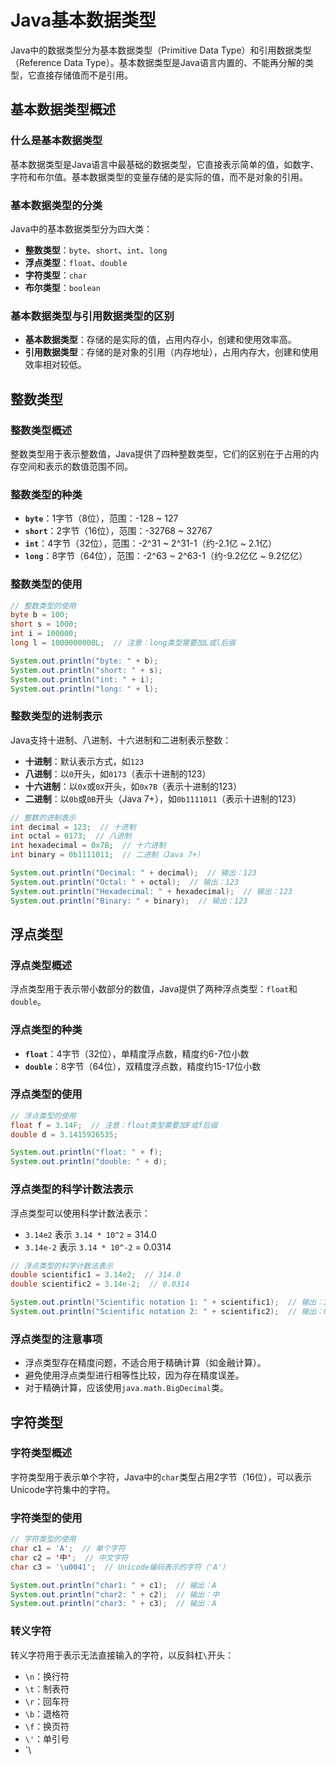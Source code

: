# Java基本数据类型

Java中的数据类型分为基本数据类型（Primitive Data Type）和引用数据类型（Reference Data Type）。基本数据类型是Java语言内置的、不能再分解的类型，它直接存储值而不是引用。

## 基本数据类型概述

### 什么是基本数据类型
基本数据类型是Java语言中最基础的数据类型，它直接表示简单的值，如数字、字符和布尔值。基本数据类型的变量存储的是实际的值，而不是对象的引用。

### 基本数据类型的分类
Java中的基本数据类型分为四大类：
- **整数类型**：`byte`、`short`、`int`、`long`
- **浮点类型**：`float`、`double`
- **字符类型**：`char`
- **布尔类型**：`boolean`

### 基本数据类型与引用数据类型的区别
- **基本数据类型**：存储的是实际的值，占用内存小，创建和使用效率高。
- **引用数据类型**：存储的是对象的引用（内存地址），占用内存大，创建和使用效率相对较低。

## 整数类型

### 整数类型概述
整数类型用于表示整数值，Java提供了四种整数类型，它们的区别在于占用的内存空间和表示的数值范围不同。

### 整数类型的种类
- **`byte`**：1字节（8位），范围：-128 ~ 127
- **`short`**：2字节（16位），范围：-32768 ~ 32767
- **`int`**：4字节（32位），范围：-2^31 ~ 2^31-1（约-2.1亿 ~ 2.1亿）
- **`long`**：8字节（64位），范围：-2^63 ~ 2^63-1（约-9.2亿亿 ~ 9.2亿亿）

### 整数类型的使用

```java
// 整数类型的使用
byte b = 100;
short s = 1000;
int i = 100000;
long l = 1000000000L;  // 注意：long类型需要加L或l后缀

System.out.println("byte: " + b);
System.out.println("short: " + s);
System.out.println("int: " + i);
System.out.println("long: " + l);
```

### 整数类型的进制表示
Java支持十进制、八进制、十六进制和二进制表示整数：
- **十进制**：默认表示方式，如`123`
- **八进制**：以`0`开头，如`0173`（表示十进制的123）
- **十六进制**：以`0x`或`0X`开头，如`0x7B`（表示十进制的123）
- **二进制**：以`0b`或`0B`开头（Java 7+），如`0b1111011`（表示十进制的123）

```java
// 整数的进制表示
int decimal = 123;  // 十进制
int octal = 0173;  // 八进制
int hexadecimal = 0x7B;  // 十六进制
int binary = 0b1111011;  // 二进制（Java 7+）

System.out.println("Decimal: " + decimal);  // 输出：123
System.out.println("Octal: " + octal);  // 输出：123
System.out.println("Hexadecimal: " + hexadecimal);  // 输出：123
System.out.println("Binary: " + binary);  // 输出：123
```

## 浮点类型

### 浮点类型概述
浮点类型用于表示带小数部分的数值，Java提供了两种浮点类型：`float`和`double`。

### 浮点类型的种类
- **`float`**：4字节（32位），单精度浮点数，精度约6-7位小数
- **`double`**：8字节（64位），双精度浮点数，精度约15-17位小数

### 浮点类型的使用

```java
// 浮点类型的使用
float f = 3.14F;  // 注意：float类型需要加F或f后缀
double d = 3.1415926535;

System.out.println("float: " + f);
System.out.println("double: " + d);
```

### 浮点类型的科学计数法表示
浮点类型可以使用科学计数法表示：
- `3.14e2` 表示 `3.14 * 10^2` = 314.0
- `3.14e-2` 表示 `3.14 * 10^-2` = 0.0314

```java
// 浮点类型的科学计数法表示
double scientific1 = 3.14e2;  // 314.0
double scientific2 = 3.14e-2;  // 0.0314

System.out.println("Scientific notation 1: " + scientific1);  // 输出：314.0
System.out.println("Scientific notation 2: " + scientific2);  // 输出：0.0314
```

### 浮点类型的注意事项
- 浮点类型存在精度问题，不适合用于精确计算（如金融计算）。
- 避免使用浮点类型进行相等性比较，因为存在精度误差。
- 对于精确计算，应该使用`java.math.BigDecimal`类。

## 字符类型

### 字符类型概述
字符类型用于表示单个字符，Java中的`char`类型占用2字节（16位），可以表示Unicode字符集中的字符。

### 字符类型的使用

```java
// 字符类型的使用
char c1 = 'A';  // 单个字符
char c2 = '中';  // 中文字符
char c3 = '\u0041';  // Unicode编码表示的字符（'A'）

System.out.println("char1: " + c1);  // 输出：A
System.out.println("char2: " + c2);  // 输出：中
System.out.println("char3: " + c3);  // 输出：A
```

### 转义字符
转义字符用于表示无法直接输入的字符，以反斜杠`\`开头：
- `\n`：换行符
- `\t`：制表符
- `\r`：回车符
- `\b`：退格符
- `\f`：换页符
- `\'`：单引号
- `\